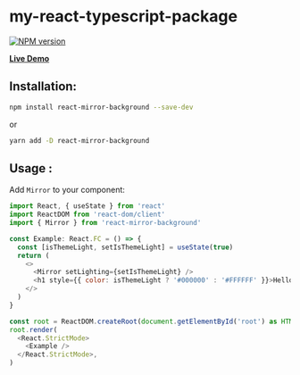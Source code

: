# my-react-typescript-package

[![NPM version][npm-image]][npm-url]

[**Live Demo**](https://tigorthemusichead.github.io/react-mirror-background/)

## Installation:

```bash
npm install react-mirror-background --save-dev
```

or

```bash
yarn add -D react-mirror-background
```

## Usage :

Add `Mirror` to your component:

```js
import React, { useState } from 'react'
import ReactDOM from 'react-dom/client'
import { Mirror } from 'react-mirror-background'

const Example: React.FC = () => {
  const [isThemeLight, setIsThemeLight] = useState(true)
  return (
    <>
      <Mirror setLighting={setIsThemeLight} />
      <h1 style={{ color: isThemeLight ? '#000000' : '#FFFFFF' }}>Hello world</h1>
    </>
  )
}

const root = ReactDOM.createRoot(document.getElementById('root') as HTMLElement)
root.render(
  <React.StrictMode>
    <Example />
  </React.StrictMode>,
)

```

[npm-url]: https://www.npmjs.com/package/react-mirror-background/
[npm-image]: https://img.shields.io/npm/v/my-react-typescript-package